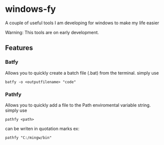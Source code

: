# windows-fy
A couple of useful tools I am developing for windows to make my life easier

Warning: This tools are on early development.

## Features

### Batfy

Allows you to quickly create a batch file (.bat) from the terminal. simply use

`batfy -o <outputfilename> "code"`

### Pathfy 

Allows you to quickly add a file to the Path enviromental variable string. simply use

`pathfy <path>`

<path> can be writen in quotation marks ex:
  
`pathfy "C:/mingw/bin"`
